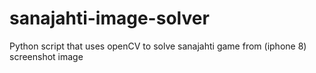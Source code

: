 # sanajahti-image-solver
Python script that uses openCV to solve sanajahti game from (iphone 8) screenshot image
